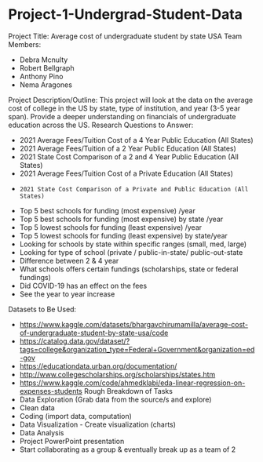 # Project-1-Undergrad-Student-Data
Project Title: Average cost of undergraduate student by state USA
Team Members:
-	Debra Mcnulty
-	Robert Bellgraph
-	Anthony Pino
-	Nema Aragones

Project Description/Outline:
This project will look at the data on the average cost of college in the US by state, type of institution, and year (3-5 year span). Provide a deeper understanding on financials of undergraduate education across the US.
Research Questions to Answer:
-	2021 Average Fees/Tuition Cost of a 4 Year Public Education (All States)
-    2021 Average Fees/Tuition of a 2 Year Public Education (All States)
-    2021 State Cost Comparison of a 2 and 4 Year Public Education (All States)
-    2021 Average Fees/Tuition Cost of a Private Education (All States)
-     2021 State Cost Comparison of a Private and Public Education (All States)


- 	Top 5 best schools for funding (most expensive) /year
-	Top 5 best schools for funding (most expensive) by state /year
-	Top 5 lowest schools for funding (least expensive) /year
-	Top 5 lowest schools for funding (least expensive) by state/year
-	Looking for schools by state within specific ranges (small, med, large)
-	Looking for type of school (private / public-in-state/ public-out-state
-	Difference between 2 & 4 year 
-	What schools offers certain fundings (scholarships, state or federal fundings)
-	Did COVID-19 has an effect on the fees
-	See the year to year increase

Datasets to Be Used:
-	https://www.kaggle.com/datasets/bhargavchirumamilla/average-cost-of-undergraduate-student-by-state-usa/code
-	https://catalog.data.gov/dataset/?tags=college&organization_type=Federal+Government&organization=ed-gov
-	https://educationdata.urban.org/documentation/
-	http://www.collegescholarships.org/scholarships/states.htm
-	https://www.kaggle.com/code/ahmedklabi/eda-linear-regression-on-expenses-students
Rough Breakdown of Tasks 
-	Data Exploration (Grab data from the source/s and explore)
-	Clean data
-	Coding (import data, computation)
-	Data Visualization - Create visualization (charts)
-	Data Analysis
-	Project PowerPoint presentation
-	Start collaborating as a group & eventually break up as a team of 2 
